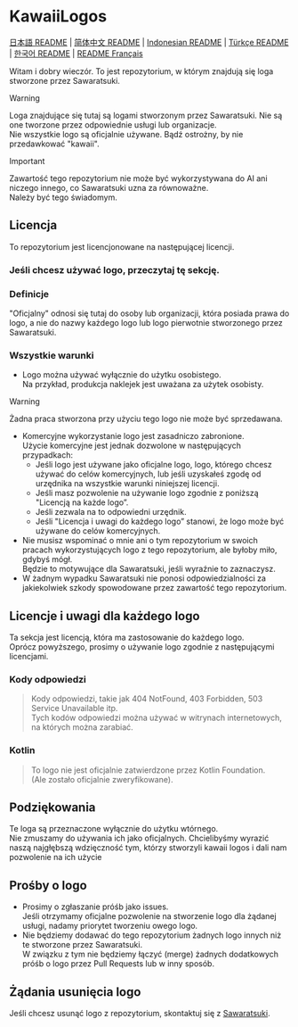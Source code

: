 # KawaiiLogos

[日本語 README](./README.md) | [简体中文 README](/README-zhHans.md) | [Indonesian README](/README-ID.md) | [Türkçe README](/README-tr.md) | [한국어 README](/README-kr.md) | [README Français](/README-fr.md)

Witam i dobry wieczór. To jest repozytorium, w którym znajdują się loga stworzone przez Sawaratsuki.


> [!WARNING]
 Loga znajdujące się tutaj są logami stworzonym przez Sawaratsuki. Nie są one tworzone przez odpowiednie usługi lub organizacje.  
 Nie wszystkie logo są oficjalnie używane.
 Bądź ostrożny, by nie przedawkować "kawaii". 

> [!IMPORTANT]
 Zawartość tego repozytorium nie może być wykorzystywana do AI ani niczego innego, co Sawaratsuki uzna za równoważne.  
 Należy być tego świadomym.

## Licencja

To repozytorium jest licencjonowane na następującej licencji.

### Jeśli chcesz używać logo, przeczytaj tę sekcję.

### Definicje

"Oficjalny" odnosi się tutaj do osoby lub organizacji, która posiada prawa do logo, a nie do nazwy każdego logo lub logo pierwotnie stworzonego przez Sawaratsuki.

### Wszystkie warunki

- Logo można używać wyłącznie do użytku osobistego.  
Na przykład, produkcja naklejek jest uważana za użytek osobisty.
> [!WARNING]
 Żadna praca stworzona przy użyciu tego logo nie może być sprzedawana.
- Komercyjne wykorzystanie logo jest zasadniczo zabronione.  
Użycie komercyjne jest jednak dozwolone w następujących przypadkach:
  - Jeśli logo jest używane jako oficjalne logo, logo, którego chcesz używać do celów komercyjnych, lub jeśli uzyskałeś zgodę od urzędnika na wszystkie warunki niniejszej licencji.  
  - Jeśli masz pozwolenie na używanie logo zgodnie z poniższą "Licencją na każde logo”.
  - Jeśli zezwala na to odpowiedni urzędnik.
  - Jeśli "Licencja i uwagi do każdego logo” stanowi, że logo może być używane do celów komercyjnych.
- Nie musisz wspominać o mnie ani o tym repozytorium w swoich pracach wykorzystujących logo z tego repozytorium, ale byłoby miło, gdybyś mógł.  
  Będzie to motywujące dla Sawaratsuki, jeśli wyraźnie to zaznaczysz.
- W żadnym wypadku Sawaratsuki nie ponosi odpowiedzialności za jakiekolwiek szkody spowodowane przez zawartość tego repozytorium.

## Licencje i uwagi dla każdego logo

Ta sekcja jest licencją, która ma zastosowanie do każdego logo.  
Oprócz powyższego, prosimy o używanie logo zgodnie z następującymi licencjami.  

### Kody odpowiedzi

> Kody odpowiedzi, takie jak 404 NotFound, 403 Forbidden, 503 Service Unavailable itp.  
Tych kodów odpowiedzi można używać w witrynach internetowych, na których można zarabiać.

### Kotlin

> To logo nie jest oficjalnie zatwierdzone przez Kotlin Foundation.  
(Ale zostało oficjalnie zweryfikowane).

## Podziękowania

Te loga są przeznaczone wyłącznie do użytku wtórnego.  
Nie zmuszamy do używania ich jako oficjalnych.
Chcielibyśmy wyrazić naszą najgłębszą wdzięczność tym, którzy stworzyli kawaii logos i dali nam pozwolenie na ich użycie

## Prośby o logo

- Prosimy o zgłaszanie próśb jako issues.  
Jeśli otrzymamy oficjalne pozwolenie na stworzenie logo dla żądanej usługi, nadamy priorytet tworzeniu owego logo.
- Nie będziemy dodawać do tego repozytorium żadnych logo innych niż te stworzone przez Sawaratsuki.  
  W związku z tym nie będziemy łączyć (merge) żadnych dodatkowych próśb o logo przez Pull Requests lub w inny sposób.

## Żądania usunięcia logo

Jeśli chcesz usunąć logo z repozytorium, skontaktuj się z [Sawaratsuki](https://x.com/sawaratsuki1004).
